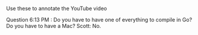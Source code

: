 Use these to annotate the YouTube video

Question 6:13 PM : Do you have to have one of everything to compile in Go?  Do you have to have a Mac?  Scott: No. 